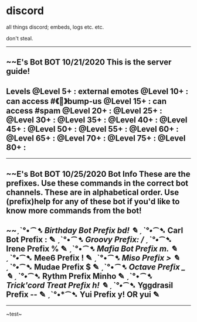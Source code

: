 # discord
all things discord; embeds, logs etc. etc.

don't steal.

----

~~E's Bot
BOT
10/21/2020
This is the server guide!
----
Levels
@Level 5+ : external emotes
@Level 10+ : can access #《💞》bump-us
@Level 15+ : can access #spam
@Level 20+ :
@Level 25+ :
@Level 30+ :
@Level 35+ :
@Level 40+ :
@Level 45+ :
@Level 50+ :
@Level 55+ :
@Level 60+ :
@Level 65+ :
@Level 70+ :
@Level 75+ :
@Level 80+ :
----



----

~~E's Bot
BOT
10/25/2020
Bot Info
These are the prefixes. Use these commands in the correct bot channels.
These are in alphabetical order. Use (prefix)help for any
of these bot if you'd like to know more commands from the bot!
----

~~ˏˋ°•*⁀➷ Birthday Bot
Prefix bd!
✎
ˏˋ°•*⁀➷ Carl Bot
Prefix :
✎
ˏˋ°•*⁀➷ Groovy
Prefix: /
ˏˋ°•*⁀➷ Irene
Prefix %
✎
ˏˋ°•*⁀➷ Mafia Bot
Prefix m.
✎
ˏˋ°•*⁀➷ Mee6
Prefix !
✎
ˏˋ°•*⁀➷ Miso
Prefix >
✎
ˏˋ°•*⁀➷ Mudae
Prefix $
✎
ˏˋ°•*⁀➷ Octave
Prefix _
✎
ˏˋ°•*⁀➷ Rythm
Prefix Minho
✎
ˏˋ°•*⁀➷ Trick'cord Treat
Prefix h!
✎
ˏˋ°•*⁀➷ Yggdrasil
Prefix --
✎
ˏˋ°•*⁀➷ Yui
Prefix y! OR yui
✎
----


---

~test~
